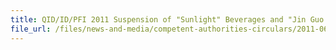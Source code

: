 ```yaml
---
title: QID/ID/PFI 2011 Suspension of "Sunlight" Beverages and "Jin Guo Wan" Fruit Concentrates from Taiwan 
file_url: /files/news-and-media/competent-authorities-circulars/2011-06-03-CA.pdf
---
```

